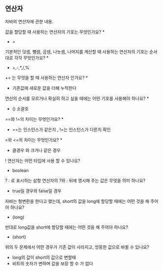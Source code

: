 ## 연산자


자바의 연산자에 관한 내용.

값을 할당할 때 사용하는 연산자의 기호는 무엇인가요? *
- =

기본적인 덧셈, 뺄셈, 곱셈, 나눗셈, 나머지를 계산할 때 사용하는 연산자의 기호는 순서대로 각각 무엇인가요? *
- +,-,*,/,%

+= 는 무엇을 할 때 사용하는 연산자 인가요? *
- 기존값에 새로운 값을 더해 누적한다

연산의 순서를 모르거나 확실히 하고 싶을 때에는 어떤 기호를 사용해야 하나요? *
- () 소괄호

==와 !=의 차이는 무엇인가요? *
- ==는 인스턴스가 같은지 , !=는 인스턴스가 다른지 확인

<와 <=의 차이는 무엇인가요? *
- 클경우 와 크거나 같은 경우

! 연산자는 어떤 타입에 사용 할 수 있나요?
- boolean

? : 로 표시하는 삼항 연산자의 ?와 : 뒤에 명시해 주는 값은 무엇을 의미 하나요?
- true일 경우와 false일 경우

자바는 형변환을 한다고 했는데, short의 값을 long에 할당할 때에는 어떤 것을 해 주어야 하나요?
- (long)

반대로 long값을 short에 할당할 때에는 어떤 것을 해 주어야 하나요?
- (short)

위의 두 문제에서 어떤 경우가 기존 값이 사라지고, 엉뚱한 값으로 바뀔 수 있나요?
- long의 값이 short의 값으로 변할때
- 비트의 숫자가 변하며 값을 보장 할 수 가 없다